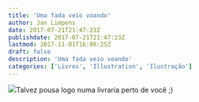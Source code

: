 ```yaml
---
title: 'Uma fada veio voando'
author: Jan Limpens
date: 2017-07-21T21:47:23Z
publishdate: 2017-07-21T21:47:23Z
lastmod: 2017-11-01T16:00:25Z
draft: false
description: 'Uma fada veio voando'
categories: ['Livros', 'Illustration', 'Ilustração']
---
```


[![](//jan.limpens.com/wp-content/uploads/Ilustração-Mopsa-277x400.png)](/uma-fada-veio-voando/ilustracao-mopsa/)Talvez pousa logo numa livraria perto de você ;) 
